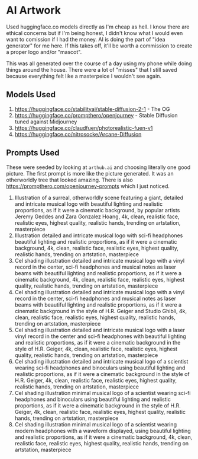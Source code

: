 # AI Artwork

Used huggingface.co models directly as I'm cheap as hell. I know there are ethical concerns but if I'm being honest, I didn't know what I would even want to comission if I had the money. AI is doing the part of "idea generator" for me here.
If this takes off, it'll be worth a commission to create a proper logo and/or "mascot".

This was all generated over the course of a day using my phone while doing things around the house. There were a lot of "misses" that I still saved because everything felt like a masterpeice I wouldn't see again.

## Models Used

1. https://huggingface.co/stabilityai/stable-diffusion-2-1 - The OG
2. https://huggingface.co/prompthero/openjourney - Stable Diffusion tuned against Midjourney
3. https://huggingface.co/claudfuen/photorealistic-fuen-v1
4. https://huggingface.co/nitrosocke/Arcane-Diffusion

## Prompts Used

These were seeded by looking at `arthub.ai` and choosing literally one good picture. The first prompt is more like the picture generated. It was an otherworldly tree that looked amazing.
There is also https://prompthero.com/openjourney-prompts which I just noticed.

1. Illustration of a surreal, otherworldly scene featuring a giant, detailed and intricate musical logo with beautiful lighting and realistic proportions, as if it were a cinematic background, by popular artists Jeremy Geddes and Zara Gonzalez Hoang, 4k, clean, realistic face, realistic eyes, highest quality, realistic hands, trending on artstation, masterpiece
2. Illustration detailed and intricate musical logo with sci-fi headphones beautiful lighting and realistic proportions, as if it were a cinematic background, 4k, clean, realistic face, realistic eyes, highest quality, realistic hands, trending on artstation, masterpiece
3. Cel shading illustration detailed and intricate musical logo with a vinyl record in the center, sci-fi headphones and musical notes as laser beams with beautiful lighting and realistic proportions, as if it were a cinematic background, 4k, clean, realistic face, realistic eyes, highest quality, realistic hands, trending on artstation, masterpiece
4. Cel shading illustration detailed and intricate musical logo with a vinyl record in the center, sci-fi headphones and musical notes as laser beams with beautiful lighting and realistic proportions, as if it were a cinematic background in the style of H.R. Geiger and Studio Ghibli, 4k, clean, realistic face, realistic eyes, highest quality, realistic hands, trending on artstation, masterpiece
5. Cel shading illustration detailed and intricate musical logo with a laser vinyl record in the center and sci-fi headphones with beautiful lighting and realistic proportions, as if it were a cinematic background in the style of H.R. Geiger, 4k, clean, realistic face, realistic eyes, highest quality, realistic hands, trending on artstation, masterpiece
6. Cel shading illustration detailed and intricate musical logo of a scientist wearing sci-fi headphones and binoculars using beautiful lighting and realistic proportions, as if it were a cinematic background in the style of H.R. Geiger, 4k, clean, realistic face, realistic eyes, highest quality, realistic hands, trending on artstation, masterpiece
7. Cel shading illustration minimal musical logo of a scientist wearing sci-fi headphones and binoculars using beautiful lighting and realistic proportions, as if it were a cinematic background in the style of H.R. Geiger, 4k, clean, realistic face, realistic eyes, highest quality, realistic hands, trending on artstation, masterpiece
8. Cel shading illustration minimal musical logo of a scientist wearing modern headphones with a waveform displayed, using beautiful lighting and realistic proportions, as if it were a cinematic background, 4k, clean, realistic face, realistic eyes, highest quality, realistic hands, trending on artstation, masterpiece
